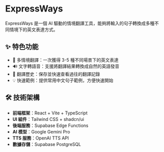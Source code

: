# ExpressWays

ExpressWays 是一個 AI 驅動的情境翻譯工具，能夠將輸入的句子轉換成多種不同情境下的英文表達方式。

## ✨ 特色功能

- 🎯 多情境翻譯：一次獲得 3-5 種不同場景下的英文表達
- 🔊 文字轉語音：支援將翻譯結果轉換成自然的英語發音
- 📝 翻譯歷史：保存並快速查看過往的翻譯記錄
- 💡 快速範例：提供常用中文句子範例，方便快速開始

## 🛠️ 技術架構

- **前端框架**：React + Vite + TypeScript
- **UI 組件**：Tailwind CSS + shadcn/ui
- **後端服務**：Supabase Edge Functions
- **AI 模型**：Google Gemini Pro
- **TTS 服務**：OpenAI TTS API
- **數據存儲**：Supabase PostgreSQL 
